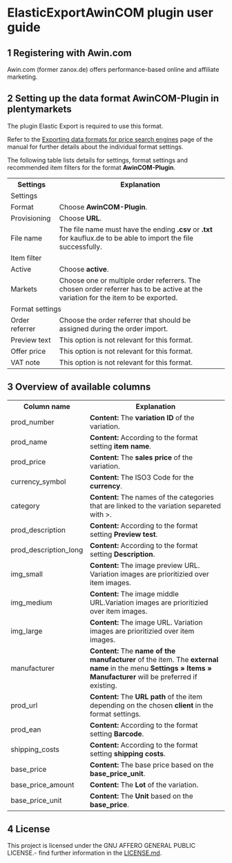 
# ElasticExportAwinCOM plugin user guide

<div class="container-toc"></div>

## 1 Registering with Awin.com

Awin.com (former zanox.de) offers performance-based online and affiliate marketing.

## 2 Setting up the data format AwinCOM-Plugin in plentymarkets

The plugin Elastic Export is required to use this format.

Refer to the [Exporting data formats for price search engines](https://knowledge.plentymarkets.com/en/basics/data-exchange/exporting-data#30) page of the manual for further details about the individual format settings.

The following table lists details for settings, format settings and recommended item filters for the format **AwinCOM-Plugin**.
<table>
    <tr>
        <th>
            Settings
        </th>
        <th>
            Explanation
        </th>
    </tr>
    <tr>
        <td class="th" colspan="2">
            Settings
        </td>
    </tr>
    <tr>
        <td>
            Format
        </td>
        <td>
            Choose <b>AwinCOM-Plugin</b>.
        </td>        
    </tr>
    <tr>
        <td>
            Provisioning
        </td>
        <td>
            Choose <b>URL</b>.
        </td>        
    </tr>
    <tr>
        <td>
            File name
        </td>
        <td>
            The file name must have the ending <b>.csv</b> or <b>.txt</b> for kauflux.de to be able to import the file successfully.
        </td>        
    </tr>
    <tr>
        <td class="th" colspan="2">
            Item filter
        </td>
    </tr>
    <tr>
        <td>
            Active
        </td>
        <td>
            Choose <b>active</b>.
        </td>        
    </tr>
    <tr>
        <td>
            Markets
        </td>
        <td>
            Choose one or multiple order referrers. The chosen order referrer has to be active at the variation for the item to be exported.
        </td>        
    </tr>
    <tr>
        <td class="th" colspan="2">
            Format settings
        </td>
    </tr>
    <tr>
        <td>
            Order referrer
        </td>
        <td>
            Choose the order referrer that should be assigned during the order import.
        </td>        
    </tr>
    <tr>
        <td>
            Preview text
        </td>
        <td>
            This option is not relevant for this format.
        </td>        
    </tr>
    <tr>
        <td>
            Offer price
        </td>
        <td>
            This option is not relevant for this format.
        </td>        
    </tr>
    <tr>
        <td>
            VAT note
        </td>
        <td>
            This option is not relevant for this format.
        </td>        
    </tr>
</table>

## 3 Overview of available columns

<table>
    <tr>
        <th>
            Column name
        </th>
        <th>
            Explanation
        </th>
    </tr>
    <tr>
		<td>
			prod_number
		</td>
		<td>
			<b>Content:</b> The <b>variation ID</b> of the variation.
		</td>        
	</tr>
	<tr>
		<td>
			prod_name
		</td>
		<td>
			<b>Content:</b> According to the format setting <b>item name</b>.
		</td>        
	</tr>
	<tr>
		<td>
			prod_price
		</td>
		<td>
			<b>Content:</b> The <b>sales price</b> of the variation.
		</td>        
	</tr>
	<tr>
		<td>
			currency_symbol
		</td>
		<td>
			<b>Content:</b> The ISO3 Code for the <b>currency</b>.
		</td>        
	</tr>
	<tr>
		<td>
			category
		</td>
		<td>
			<b>Content:</b> The names of the categories that are linked to the variation separeted with >.
		</td>        
	</tr>
	<tr>
		<td>
			prod_description
		</td>
		<td>
			<b>Content:</b> According to the format setting <b>Preview test</b>.
		</td>        
	</tr>
	<tr>
		<td>
			prod_description_long
		</td>
		<td>
			<b>Content:</b> According to the format setting <b>Description</b>.
		</td>        
	</tr>
	<tr>
		<td>
			img_small
		</td>
		<td>
			<b>Content:</b> The image preview URL. Variation images are prioritizied over item images.
		</td>        
	</tr>
	<tr>
		<td>
			img_medium
		</td>
		<td>
			<b>Content:</b> The image middle URL.Variation images are prioritizied over item images.
		</td>        
	</tr>
	<tr>
		<td>
			img_large
		</td>
		<td>
			<b>Content:</b> The image  URL. Variation images are prioritizied over item images.
		</td>        
	</tr>
	<tr>
		<td>
			manufacturer
		</td>
		<td>
			<b>Content:</b> The <b>name of the manufacturer</b> of the item. The <b>external name</b> in the menu <b>Settings » Items » Manufacturer</b> will be preferred if existing.
		</td>        
	</tr>
	<tr>
		<td>
			prod_url
		</td>
		<td>
			<b>Content:</b> The <b>URL path</b> of the item depending on the chosen <b>client</b> in the format settings.
		</td>        
	</tr>
	<tr>
		<td>
			prod_ean
		</td>
		<td>
			<b>Content:</b> According to the format setting <b>Barcode</b>.
		</td>        
	</tr>
	<tr>
		<td>
			shipping_costs
		</td>
		<td>
			<b>Content:</b> According to the format setting <b>shipping costs</b>.
		</td>        
	</tr>
	<tr>
		<td>
			base_price
		</td>
		<td>
			<b>Content:</b> The base price based on the <b>base_price_unit</b>. 
		</td>        
	</tr>
	<tr>
		<td>
			base_price_amount
		</td>
		<td>
			<b>Content:</b> The <b>Lot</b> of the variation.
		</td>
	</tr>
	<tr>
		<td>
			base_price_unit
		</td>
		<td>
			<b>Content:</b> The <b>Unit</b> based on the <b>base_price</b>.
		</td>        
	</tr>
</table>

## 4 License

This project is licensed under the GNU AFFERO GENERAL PUBLIC LICENSE.- find further information in the [LICENSE.md](https://github.com/plentymarkets/plugin-elastic-export-awin-com/blob/master/LICENSE.md).
